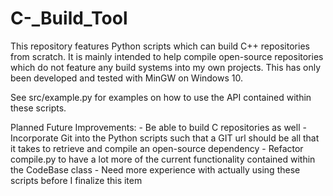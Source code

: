 # C-_Build_Tool


This repository features Python scripts which can build C++ repositories from scratch. It is mainly intended to help compile open-source repositories which do not feature any build systems into my own projects. This has only been developed and tested with MinGW on Windows 10.

See src/example.py for examples on how to use the API contained within these scripts.

Planned Future Improvements:
    - Be able to build C repositories as well
    - Incorporate Git into the Python scripts such that a GIT url should be all that it takes to retrieve and compile an open-source dependency
    - Refactor compile.py to have a lot more of the current functionality contained within the CodeBase class
        - Need more experience with actually using these scripts before I finalize this item
